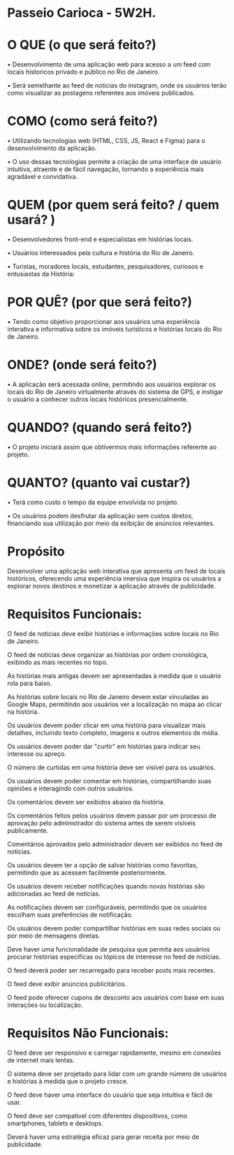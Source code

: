 # Passeio Carioca - 5W2H.

# O QUE (o que será feito?)

• Desenvolvimento de uma aplicação web para acesso a um feed com locais historicos privado e público no Rio de Janeiro. 

• Será semelhante ao feed de noticias do instagram, onde os usuários terão como visualizar as postagens referentes aos imóveis publicados.


# COMO (como será feito?)

• Utilizando tecnologias web (HTML, CSS, JS, React e Figma) para o desenvolvimento da aplicação. 

• O uso dessas tecnologias permite a criação de uma interface de usuário intuitiva, atraente e de fácil navegação, tornando a experiência mais agradável e convidativa.


# QUEM (por quem será feito? / quem usará? )

• Desenvolvedores front-end e especialistas em histórias locais. 

• Usuários interessados pela cultura e história do Rio de Janeiro.

• Turistas, moradores locais, estudantes, pesquisadores, curiosos e entusiastas da História:

# POR QUÊ? (por que será feito?)

• Tendo como objetivo proporcionar aos usuários uma experiência interativa e informativa sobre os imóveis turísticos e histórias locais do Rio de Janeiro.


# ONDE? (onde será feito?)

• A aplicação será acessada online, permitindo aos usuários explorar os locais do Rio de Janeiro virtualmente através do sistema de GPS, e instigar o usuário a conhecer outros locais históricos presencialmente.

# QUANDO? (quando será feito?)

• O projeto iniciará assim que obtivermos mais informações referente ao projeto.

# QUANTO? (quanto vai custar?)

• Terá como custo o tempo da equipe envolvida no projeto.

• Os usuários podem desfrutar da aplicação sem custos diretos, financiando sua utilização por meio da exibição de anúncios relevantes.

# Propósito

Desenvolver uma aplicação web interativa que apresenta um feed de locais históricos, oferecendo uma experiência imersiva que inspira os usuários a explorar novos destinos e monetizar a aplicação através de publicidade.



# Requisitos Funcionais:

O feed de notícias deve exibir histórias e informações sobre locais no Rio de Janeiro.

O feed de notícias deve organizar as histórias por ordem cronológica, exibindo as mais recentes no topo.

As histórias mais antigas devem ser apresentadas à medida que o usuário rola para baixo.

As histórias sobre locais no Rio de Janeiro devem estar vinculadas ao Google Maps, permitindo aos usuários ver a localização no mapa ao clicar na história.

Os usuários devem poder clicar em uma história para visualizar mais detalhes, incluindo texto completo, imagens e outros elementos de mídia.

Os usuários devem poder dar "curtir" em histórias para indicar seu interesse ou apreço.

O número de curtidas em uma história deve ser visível para os usuários.

Os usuários devem poder comentar em histórias, compartilhando suas opiniões e interagindo com outros usuários.

Os comentários devem ser exibidos abaixo da história.

Os comentários feitos pelos usuários devem passar por um processo de aprovação pelo administrador do sistema antes de serem visíveis publicamente.

Comentários aprovados pelo administrador devem ser exibidos no feed de notícias.

Os usuários devem ter a opção de salvar histórias como favoritas, permitindo que as acessem facilmente posteriormente.

Os usuários devem receber notificações quando novas histórias são adicionadas ao feed de notícias.

As notificações devem ser configuráveis, permitindo que os usuários escolham suas preferências de notificação.

Os usuários devem poder compartilhar histórias em suas redes sociais ou por meio de mensagens diretas.

Deve haver uma funcionalidade de pesquisa que permita aos usuários procurar histórias específicas ou tópicos de interesse no feed de notícias.

O feed deverá poder ser recarregado para receber posts mais recentes.

O feed deve exibir anúncios publicitários.

O feed pode oferecer cupons de desconto aos usuários com base em suas interações ou localização.

# Requisitos Não Funcionais:

O feed deve ser responsivo e carregar rapidamente, mesmo em conexões de internet mais lentas.

O sistema deve ser projetado para lidar com um grande número de usuários e histórias à medida que o projeto cresce.

O feed deve haver uma interface do usuário que seja intuitiva e fácil de usar.

O feed deve ser compatível com diferentes dispositivos, como smartphones, tablets e desktops.

Deverá haver uma estratégia eficaz para gerar receita por meio de publicidade.


